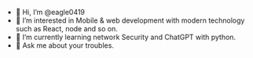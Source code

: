 - 👋 Hi, I’m @eagle0419
- 👀 I’m interested in Mobile & web development with modern technology such as React, node and so on.
- 🌱 I’m currently learning network Security and ChatGPT with python.
- 💞️ Ask me about your troubles.

<!---
eagle0419/eagle0419 is a ✨ special ✨ repository because its `README.md` (this file) appears on your GitHub profile.
You can click the Preview link to take a look at your changes.
--->
